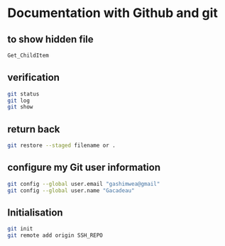 # Documentation with  Github and git


## to show hidden file 
```bash
Get_ChildItem
``` 
## verification
```bash
git status
git log
git show
```

## return back
```bash
git restore --staged filename or .
```

## configure my Git user information
```bash
git config --global user.email "gashimwea@gmail"
git config --global user.name "Gacadeau"
``` 

## Initialisation
```bash
git init
git remote add origin SSH_REPO
``` 